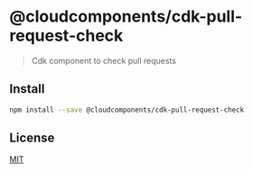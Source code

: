 # @cloudcomponents/cdk-pull-request-check

> Cdk component to check pull requests

## Install

```bash
npm install --save @cloudcomponents/cdk-pull-request-check
```

## License

[MIT](../../LICENSE)
